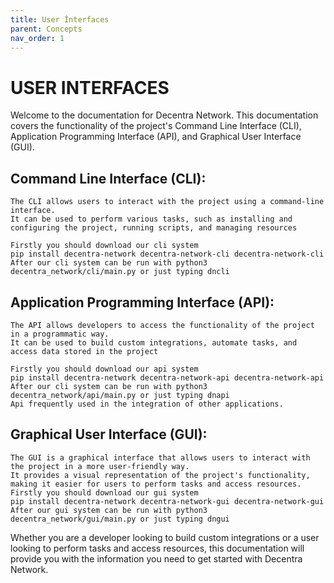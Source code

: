 ```yaml
---
title: User İnterfaces
parent: Concepts
nav_order: 1
---
```


# USER INTERFACES

Welcome to the documentation for Decentra Network. 
This documentation covers the functionality of the project's Command Line Interface (CLI), Application Programming Interface (API), and Graphical User Interface (GUI).

## Command Line Interface (CLI):
	The CLI allows users to interact with the project using a command-line interface. 
	It can be used to perform various tasks, such as installing and configuring the project, running scripts, and managing resources

	Firstly you should download our cli system
	pip install decentra-network decentra-network-cli decentra-network-cli
	After our cli system can be run with python3 decentra_network/cli/main.py or just typing dncli

## Application Programming Interface (API):
	The API allows developers to access the functionality of the project in a programmatic way. 
	It can be used to build custom integrations, automate tasks, and access data stored in the project
	
	Firstly you should download our api system
	pip install decentra-network decentra-network-api decentra-network-api
	After our cli system can be run with python3 decentra_network/api/main.py or just typing dnapi
	Api frequently used in the integration of other applications.

## Graphical User Interface (GUI):
	The GUI is a graphical interface that allows users to interact with the project in a more user-friendly way. 
	It provides a visual representation of the project's functionality, making it easier for users to perform tasks and access resources.
	Firstly you should download our gui system
	pip install decentra-network decentra-network-gui decentra-network-gui
	After our gui system can be run with python3 decentra_network/gui/main.py or just typing dngui

Whether you are a developer looking to build custom integrations or a user looking to perform tasks and access resources, this documentation will provide you with the information you need to get started with Decentra Network.








